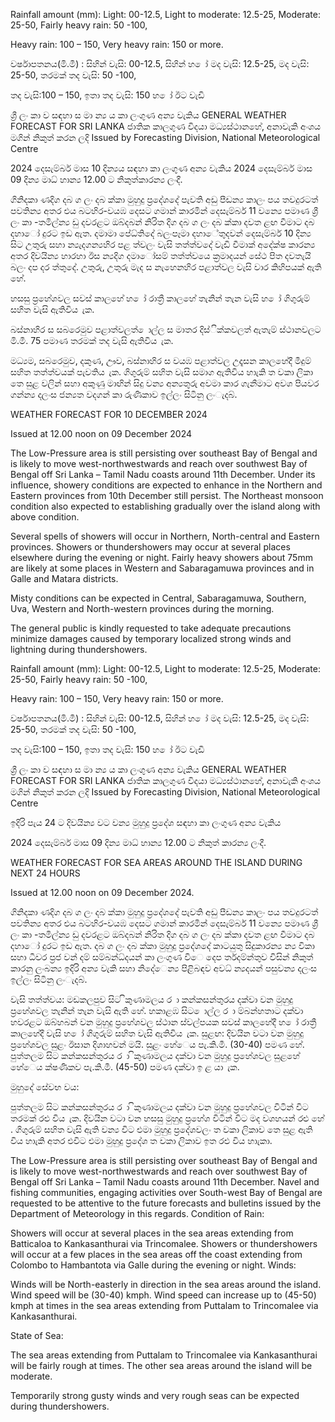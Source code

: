 Rainfall amount (mm): Light: 00-12.5, Light to moderate: 12.5-25, Moderate: 25-50, Fairly heavy rain: 50 -100,

Heavy rain: 100 – 150, Very heavy rain: 150 or more.

වර්ෂාපතනය(මි.මී) : සිහින් වැසි: 00-12.5, සිහින් හ ෝ මද වැසි: 12.5-25, මද වැසි: 25-50, තරමක් තද වැසි: 50 -100,

තද වැසි:100 – 150, ඉතා තද වැසි: 150 හ ෝ ඊට වැඩි

ශ්‍රී ලං කා ව සඳහා ස මා න්‍ය ය කා ලංගුණ අන්‍ය වැකිය GENERAL WEATHER FORECAST FOR SRI LANKA ජාතික කාලගුණ විදයා මධ්‍යස්ථානහේ, අනාවැකි අංශය මගින් නිකුත් කරන ලදි Issued by Forecasting Division, National Meteorological Centre

2024 දෙසැම්බර් මාස 10 දින්‍යය සඳහා කා ලංගුණ අන්‍ය වැකිය 2024 දෙසැම්බර් මාස 09 දින්‍ය මාධ්‍ හාන්‍ය 12.00 ට නිකුත්කාරන්‍ය ලංදී.

ගිනිදකා ණදිග දබ ග ලං දබ ක්කා මුහුදු ප්‍රදේශදේ පැවති අඩු පීඩන්‍ය කාලං පය තවදුරටත් පවතින්‍ය අතර එය බටහිර-වයඹ දෙසට ගමාන් කාරමින් දෙසැම්බර් 11 වන්‍යෙ පමාණ ශ්‍රී ලං කා -තමිල්න්‍ය ඩු දවරළට ඔබ්දබන් නිරිත දිග දබ ග ලං දබ ක්කා දවත ළඟ වීමාට දබ දහාෝ දුරට ඉඩ ඇත. දමාමා පේධ්‍තිදේ බලංපෑමා දහාේතුදවන් දෙසැම්බර් 10 දින්‍ය සිට උතුරු සහා න්‍යැදගන්‍යහිර පළ ත්වලං වැසි තත්ත්වදේ වැඩි වීමාක් අදේක්ෂ කාරන්‍ය අතර දිවයින්‍ය හාරහා ඊස න්‍යදිග දමාෝසම් තත්ත්වයෙ ක්‍රමාදයන් සේථ පිත දවතැයි බලං දප දර ත්තුදේ. උතුරු, උතුරු මැද ස නැහෙනහිර පළාත්වල වැසි වාර කිහිපයක් ඇති හේ.

හසසු ප්‍රහේශවල සවස් කාලහේ හ ෝ රාත්‍රී කාලහේ තැනින් තැන වැසි හ ෝ ගිගුරුම් සහිත වැසි ඇතිවිය ැක.

බස්නාහිර ස සබරෙමුව පළාත්වලත් ොල්ල ස මාතර දිස්ික්කවලත් ඇතැම් ස්ථානවලට මි.මී. 75 පමාණ තරමක් තද වැසි ඇතිවිය ැක.

මධ්‍යම, සබරෙමුව, දකුණ, ඌව, බස්නාහිර ස වයඹ පළාත්වල උදෑසන කාලහේදී මීදුම් සහිත තත්ත්වයක් පැවතිය ැක. ගිගුරුම් සහිත වැසි සමාග ඇතිවිය හාැකි ත වකා ලිකා තෙ සුළ වලින් සහා අකුණු මාඟින් සිදු වන්‍ය අන්‍යතුරු අවමා කාර ගැනීමාට අවශ පියවර ගන්න්‍ය දලංස ජන්‍යත වදගන් කා රුණිකාව ඉල්ලං සිටිනු ලංැදබ්.

WEATHER FORECAST FOR 10 DECEMBER 2024

Issued at 12.00 noon on 09 December 2024

The Low-Pressure area is still persisting over southeast Bay of Bengal and is likely to move west-northwestwards and reach over southwest Bay of Bengal off Sri Lanka – Tamil Nadu coasts around 11th December. Under its influence, showery conditions are expected to enhance in the Northern and Eastern provinces from 10th December still persist. The Northeast monsoon condition also expected to establishing gradually over the island along with above condition.

Several spells of showers will occur in Northern, North-central and Eastern provinces. Showers or thundershowers may occur at several places elsewhere during the evening or night. Fairly heavy showers about 75mm are likely at some places in Western and Sabaragamuwa provinces and in Galle and Matara districts.

Misty conditions can be expected in Central, Sabaragamuwa, Southern, Uva, Western and North-western provinces during the morning.

The general public is kindly requested to take adequate precautions minimize damages caused by temporary localized strong winds and lightning during thundershowers.

Rainfall amount (mm): Light: 00-12.5, Light to moderate: 12.5-25, Moderate: 25-50, Fairly heavy rain: 50 -100,

Heavy rain: 100 – 150, Very heavy rain: 150 or more.

වර්ෂාපතනය(මි.මී) : සිහින් වැසි: 00-12.5, සිහින් හ ෝ මද වැසි: 12.5-25, මද වැසි: 25-50, තරමක් තද වැසි: 50 -100,

තද වැසි:100 – 150, ඉතා තද වැසි: 150 හ ෝ ඊට වැඩි

ශ්‍රී ලං කා ව සඳහා ස මා න්‍ය ය කා ලංගුණ අන්‍ය වැකිය GENERAL WEATHER FORECAST FOR SRI LANKA ජාතික කාලගුණ විදයා මධ්‍යස්ථානහේ, අනාවැකි අංශය මගින් නිකුත් කරන ලදි Issued by Forecasting Division, National Meteorological Centre

ඉදිරි පැය 24 ට දිවයින්‍ය වට වන්‍ය මුහුදු ප්‍රදේශ සඳහා කා ලංගුණ අන්‍ය වැකිය

2024 දෙසැම්බර් මාස 09 දින්‍ය මාධ්‍ හාන්‍ය 12.00 ට නිකුත් කාරන්‍ය ලංදී.

WEATHER FORECAST FOR SEA AREAS AROUND THE ISLAND DURING NEXT 24 HOURS

Issued at 12.00 noon on 09 December 2024.

ගිනිදකා ණදිග දබ ග ලං දබ ක්කා මුහුදු ප්‍රදේශදේ පැවති අඩු පීඩන්‍ය කාලං පය තවදුරටත් පවතින්‍ය අතර එය බටහිර-වයඹ දෙසට ගමාන් කාරමින් දෙසැම්බර් 11 වන්‍යෙ පමාණ ශ්‍රී ලං කා -තමිල්න්‍ය ඩු දවරළට ඔබ්දබන් නිරිත දිග දබ ග ලං දබ ක්කා දවත ළඟ වීමාට දබ දහාෝ දුරට ඉඩ ඇත. දබ ග ලං දබ ක්කා මුහුදු ප්‍රදේශදේ කාටයුතු සිදුකාරන්‍ය න්‍ය විකා සහා ධීවර ප්‍රජ වන් දම් සම්බන්ධ්‍දයන් කා ලංගුණ විෙ දෙප ර්තදම්න්තුව විසින් නිකුත් කාරනු ලංබන්‍ය ඉදිරි අන්‍ය වැකි සහා නිදේෙන්‍ය පිළිබඳව අවධ්‍ න්‍යදයන් පසුවන්‍ය දලංස ඉල්ලං සිටිනු ලංැදබ්.

වැසි තත්ත්වය: මඩකලපුව සිට ිකුණාමලය ර ා කන්කසන්තුරය දක්වා වන මුහුදු ප්‍රහේශවල තැනින් තැන වැසි ඇති හේ. හකාළඹ සිට ොල්ල ර ා ම්බන්හතාට දක්වා හවරළට ඔබ්හබන් වන මුහුදු ප්‍රහේශවල ස්ථාන ස්වල්පයක සවස් කාලහේදී හ ෝ රාත්‍රී කාලහේදී වැසි හ ෝ ගිගුරුම් සහිත වැසි ඇතිවිය ැක. සුළඟ: දිවයින වටා වන මුහුදු ප්‍රහේශවල සුළං ඊසාන දිශාහවන් මයි. සුළං හේෙය පැ.කි.මී. (30-40) පමණ හේ. පුත්තලම සිට කන්කසන්තුරය ර ා ිකුණාමලය දක්වා වන මුහුදු ප්‍රහේශවල සුළහේ හේෙය ක්ෂණිකව පැ.කි.මී. (45-50) පමණ දක්වා ඉ ළ යා ැක.

මුහුදේ සේවභ වය:

පුත්තලම සිට කන්කසන්තුරය ර ා ිකුණාමලය දක්වා වන මුහුදු ප්‍රහේශවල විටින් විට තරමක් රළු විය ැක. දිවයින වටා වන හසසු මුහුදු ප්‍රහේශ විටින් විට මද වශහයන් රළු හේ . ගිගුරුම් සහිත වැසි ඇති වන්‍ය විට එමා මුහුදු ප්‍රදේශවලං ත වකා ලිකාව තෙ සුළ ඇති විය හාැකි අතර එවිට එමා මුහුදු ප්‍රදේශ ත වකා ලිකාව ඉත රළු විය හාැකා.

The Low-Pressure area is still persisting over southeast Bay of Bengal and is likely to move west-northwestwards and reach over southwest Bay of Bengal off Sri Lanka – Tamil Nadu coasts around 11th December. Navel and fishing communities, engaging activities over South-west Bay of Bengal are requested to be attentive to the future forecasts and bulletins issued by the Department of Meteorology in this regards. Condition of Rain:

Showers will occur at several places in the sea areas extending from Batticaloa to Kankasanthurai via Trincomalee. Showers or thundershowers will occur at a few places in the sea areas off the coast extending from Colombo to Hambantota via Galle during the evening or night. Winds:

Winds will be North-easterly in direction in the sea areas around the island. Wind speed will be (30-40) kmph. Wind speed can increase up to (45-50) kmph at times in the sea areas extending from Puttalam to Trincomalee via Kankasanthurai.

State of Sea:

The sea areas extending from Puttalam to Trincomalee via Kankasanthurai will be fairly rough at times. The other sea areas around the island will be moderate.

Temporarily strong gusty winds and very rough seas can be expected during thundershowers.